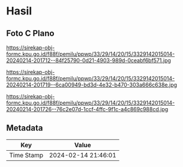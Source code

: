 # Hasil

## Foto C Plano

https://sirekap-obj-formc.kpu.go.id/f88f/pemilu/ppwp/33/29/14/20/15/3329142015014-20240214-201712--84f25790-0d21-4903-989d-0ceabf6bf571.jpg

https://sirekap-obj-formc.kpu.go.id/f88f/pemilu/ppwp/33/29/14/20/15/3329142015014-20240214-201719--6ca00949-bd3d-4e32-b470-303a666c638e.jpg

https://sirekap-obj-formc.kpu.go.id/f88f/pemilu/ppwp/33/29/14/20/15/3329142015014-20240214-201726--76c2e07d-1ccf-4ffc-9f1c-a4c869c988cd.jpg


## Metadata

| Key        | Value               |
| ---------- | ------------------- |
| Time Stamp | 2024-02-14 21:46:01 |



